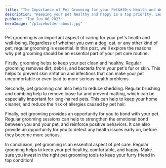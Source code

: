 ```yaml
---
title: "The Importance of Pet Grooming for your Pet&#39;s Health and Well-being"
description: "Keeping your pet healthy and happy is a top priority. Learn why pet grooming is essential to your pet&#39;s well-being."
pubDate: "Tue Jun 06 2023"
heroImage: "/placeholder-about.jpg"
---
```


Pet grooming is an important aspect of caring for your pet&#39;s health and well-being. Regardless of whether you own a dog, cat, or any other kind of pet, regular grooming is essential. In this post, we&#39;ll explore the reasons why pet grooming should be an essential part of your pet care routine.

Firstly, grooming helps to keep your pet clean and healthy. Regular grooming removes dirt, debris, and bacteria from your pet&#39;s fur or skin. This helps to prevent skin irritation and infections that can make your pet uncomfortable or even lead to more serious health problems.

Secondly, pet grooming can also help to reduce shedding. Regular brushing and combing help to remove loose fur and prevent matting, which can be especially important for long-haired pets. This can help to keep your home cleaner, and reduce the risk of allergies caused by pet hair.

Finally, pet grooming provides an opportunity for you to bond with your pet. Regular grooming sessions can help to strengthen the emotional bond between you and your pet, and reinforce positive behaviors. It can also provide an opportunity for you to detect any health issues early on, before they become more serious.

In conclusion, pet grooming is an essential aspect of pet care. Regular grooming helps to keep your pet healthy, comfortable, and happy. Make sure you invest in the right pet grooming tools to keep your furry friend in top condition!